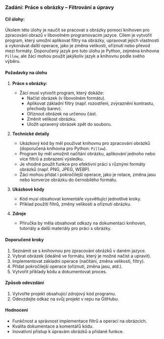### Zadání: Práce s obrázky – Filtrování a úpravy

#### Cíl úlohy:
Úkolem této úlohy je naučit se pracovat s obrázky pomocí knihoven pro zpracování obrazů v libovolném programovacím jazyce. Cílem je vytvořit program, který umožní aplikovat filtry na obrázky, upravovat jejich vlastnosti a vykonávat další operace, jako je změna velikosti, oříznutí nebo převod mezi formáty. Doporučený jazyk pro tuto úlohu je Python, zejména knihovna `Pillow`, ale žáci mohou použít jakýkoliv jazyk a knihovnu podle svého výběru.

#### Požadavky na úlohu
1. **Práce s obrázky:**
   - Žáci musí vytvořit program, který dokáže:
     - Načíst obrázek (v libovolném formátu).
     - Aplikovat základní filtry (např. rozostření, zvýraznění kontrastu, přechody barev).
     - Oříznout obrázek na určenou část.
     - Změnit velikost obrázku.
     - Uložit upravený obrázek zpět do souboru.

2. **Technické detaily**
   - Ukázkový kód by měl používat knihovnu pro zpracování obrázků (doporučená knihovna pro Python: `Pillow`).
   - Program by měl umožnit načítání obrázku, aplikování jednoho nebo více filtrů a zobrazení výsledku.
   - Je vhodné použít funkce pro efektivní práci s různými formáty obrázků (např. PNG, JPEG, WEBP).
   - Žáci mohou přidat i pokročilejší operace, jako je rotace, změna jasu nebo konverze obrázku do černobílého formátu.

3. **Ukázkové kódy**
   - Kód musí obsahovat komentáře vysvětlující jednotlivé kroky.
   - Příklad použití filtrů, změny velikosti a oříznutí obrázku.

4. **Zdroje**
   - Příručka by měla obsahovat odkazy na dokumentaci knihoven, tutoriály a další materiály pro práci s obrázky.

#### Doporučené kroky
1. Seznámit se s knihovnou pro zpracování obrázků v daném jazyce.
2. Vybrat obrázek (ideálně ve formátu, který je možné načíst a upravit).
3. Implementovat základní operace (načítání, změna velikosti, filtry).
4. Přidat pokročilejší operace (oříznutí, změna jasu, atd.).
5. Vytvořit příklady kódu a dokumentovat proces.

#### Způsob odevzdání
1. Vytvořte projekt obsahující zdrojový kód programu.
2. Odevzdejte odkaz na svůj projekt v repu na GitHubu.

#### Hodnocení
- Funkčnost a správnost implementace filtrů a operací na obrázcích.
- Kvalita dokumentace a komentářů kódu.
- Inovativní přístup k úpravám obrázků a přidané funkce.
